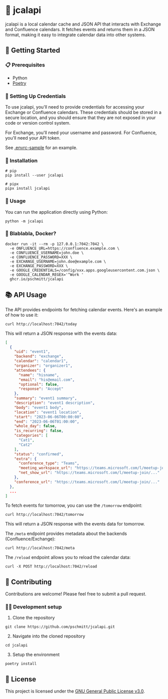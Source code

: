 # 📅 jcalapi

jcalapi is a local calendar cache and JSON API that interacts with Exchange and 
Confluence calendars. It fetches events and returns them in a JSON format, 
making it easy to integrate calendar data into other systems.

## 🚀 Getting Started

### 📋 Prerequisites

- Python
- [Poetry](https://python-poetry.org)

### 🔑 Setting Up Credentials

To use jcalapi, you'll need to provide credentials for accessing your Exchange 
or Confluence calendars. These credentials should be stored in a secure 
location, and you should ensure that they are not exposed in your code or 
version control system.

For Exchange, you'll need your username and password. 
For Confluence, you'll need your API token.

See [.envrc-sample](./.envrc-sample) for an example.

### 💾 Installation

```shell
# pip
pip install --user jcalapi

# pipx
pipx install jcalapi
```

### 🏃 Usage

You can run the application directly using Python:

```shell
python -m jcalapi
```

### 🐳 Blablabla, Docker?

```shell
docker run -it --rm -p 127.0.0.1:7042:7042 \
  -e ONFLUENCE_URL=https://confluence.example.com \
  -e CONFLUENCE_USERNAME=john.doe \
  -e CONFLUENCE_PASSWORD=XXX \
  -e EXCHANGE_USERNAME=john.doe@example.com \
  -e EXCHANGE_PASSWORD=XXX \
  -e GOOGLE_CREDENTIALS=/config/xxx.apps.googleusercontent.com.json \
  -e GOOGLE_CALENDAR_REGEX='^Work '
  ghcr.io/pschmitt/jcalapi
```

## 📚 API Usage

The API provides endpoints for fetching calendar events. Here's an example of how to use it:

```shell
curl http://localhost:7042/today
```

This will return a JSON response with the events data:

```json
[
  {
    "uid": "event1",
    "backend": "exchange",
    "calendar": "calendar1",
    "organizer": "organizer1",
    "attendees": {
      "name": "hisname",
      "email": "his@email.com",
      "optional": false,
      "response": "Accept"
    },
    "summary": "event1 summary",
    "description": "event1 description",
    "body": "event1 body",
    "location": "event1 location",
    "start": "2023-06-06T00:00:00",
    "end": "2023-06-06T01:00:00",
    "whole_day": false,
    "is_recurring": false,
    "categories": [
      "Cat1",
      "Cat2"
    ],
    "status": "confirmed",
    "extra": {
      "conference_type": "Teams",
      "meeting_workspace_url": "https://teams.microsoft.com/l/meetup-join/...",
      "net_show_url": "https://teams.microsoft.com/l/meetup-join/..."
    },
    "conference_url": "https://teams.microsoft.com/l/meetup-join/..."
  },
  ...
]
```

To fetch events for tomorrow, you can use the `/tomorrow` endpoint:

```shell
curl http://localhost:7042/tomorrow
```

This will return a JSON response with the events data for tomorrow.

The `/meta` endpoint provides metadata about the backends (Confluence/Exchange):

```shell
curl http://localhost:7042/meta
```

The `/reload` endpoint allows you to reload the calendar data:

```shell
curl -X POST http://localhost:7042/reload
```

## 🤝 Contributing

Contributions are welcome! Please feel free to submit a pull request.

### 🧑‍💻 Development setup

1. Clone the repository
```shell
git clone https://github.com/pschmitt/jcalapi.git
```

2. Navigate into the cloned repository
```shell
cd jcalapi
```

3. Setup the environment
```shell
poetry install
```

## 📄 License

This project is licensed under the [GNU General Public License v3.0](LICENSE).
